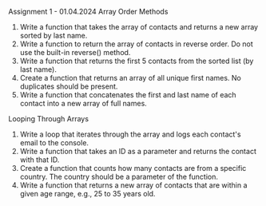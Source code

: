 Assignment 1 - 01.04.2024
Array Order Methods 
1.	Write a function that takes the array of contacts and returns a new array sorted by last name. 
2.	Write a function to return the array of contacts in reverse order. Do not use the built-in reverse() method. 
3.	Write a function that returns the first 5 contacts from the sorted list (by last name). 
4.	Create a function that returns an array of all unique first names. No duplicates should be present. 
5.	Write a function that concatenates the first and last name of each contact into a new array of full names.

Looping Through Arrays 
1.	Write a loop that iterates through the array and logs each contact's email to the console.
2.	Write a function that takes an ID as a parameter and returns the contact with that ID. 
3.	Create a function that counts how many contacts are from a specific country. The country should be a parameter of the function. 
4.	Write a function that returns a new array of contacts that are within a given age range, e.g., 25 to 35 years old.

